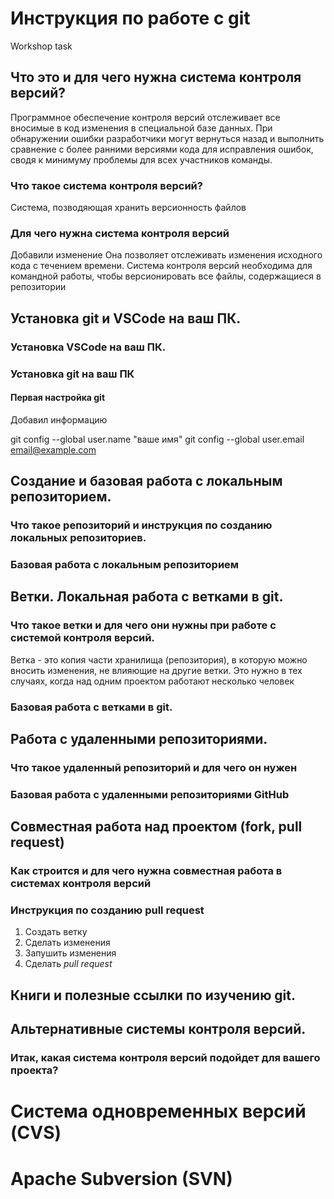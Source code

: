 # Инструкция по работе с git

Workshop task 

## Что это и для чего нужна система контроля версий?
Программное обеспечение контроля версий отслеживает все вносимые в код изменения в специальной базе данных. При обнаружении ошибки разработчики могут вернуться назад и выполнить сравнение с более ранними версиями кода для исправления ошибок, сводя к минимуму проблемы для всех участников команды.

### Что такое система контроля версий?
Система, позводяющая хранить версионность файлов

### Для чего нужна система контроля версий

Добавили изменение
Она позволяет отслеживать изменения исходного кода с течением времени.
Система контроля версий необходима для командной работы, чтобы версионировать все файлы, содержащиеся в репозитории

## Установка git и VSCode на ваш ПК.

### Установка VSCode на ваш ПК.

### Установка git на ваш ПК

#### Первая настройка git

Добавил информацию

git config --global user.name "ваше имя"
git config --global user.email email@example.com


## Создание и базовая работа с локальным репозиторием.

### Что такое репозиторий и инструкция по созданию локальных репозиториев.

### Базовая работа с локальным репозиторием

## Ветки. Локальная работа с ветками в git.


### Что такое ветки и для чего они нужны при работе с системой контроля версий.

Ветка - это копия части хранилища (репозитория), в которую можно вносить изменения, не влияющие на другие ветки. Это нужно в тех случаях, когда над одним проектом работают несколько человек

### Базовая работа с ветками в git.

## Работа с удаленными репозиториями.

### Что такое удаленный репозиторий и для чего он нужен

### Базовая работа с удаленными репозиториями GitHub

## Совместная работа над проектом (fork, pull request)

### Как строится и для чего нужна совместная работа в системах контроля версий

### Инструкция по созданию pull request
1. Создать ветку
2. Сделать изменения
3. Запушить изменения
4. Сделать _pull request_

## Книги и полезные ссылки по изучению git.

## Альтернативные системы контроля версий.

### Итак, какая система контроля версий подойдет для вашего проекта?

# Система одновременных версий (CVS)

# Apache Subversion (SVN)
